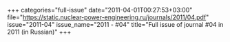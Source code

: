 +++
categories="full-issue"
date="2011-04-01T00:27:53+03:00"
file="https://static.nuclear-power-engineering.ru/journals/2011/04.pdf"
issue="2011-04"
issue_name="2011 - #04"
title="Full issue of journal #04 in 2011 (in Russian)"
+++